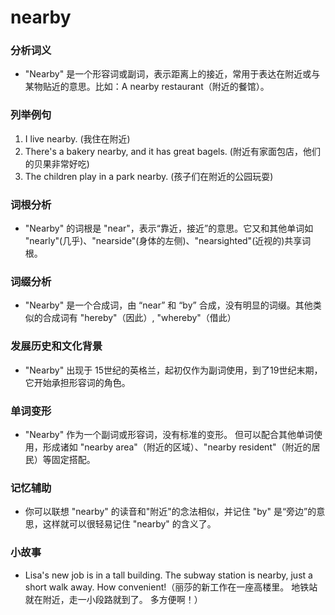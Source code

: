 # nearby

### 分析词义

  

*   "Nearby" 是一个形容词或副词，表示距离上的接近，常用于表达在附近或与某物贴近的意思。比如：A nearby restaurant（附近的餐馆）。

  

### 列举例句

  

1.  I live nearby. (我住在附近)
2.  There's a bakery nearby, and it has great bagels. (附近有家面包店，他们的贝果非常好吃)
3.  The children play in a park nearby. (孩子们在附近的公园玩耍)

  

### 词根分析

  

*   "Nearby" 的词根是 "near"，表示“靠近，接近”的意思。它又和其他单词如 "nearly"(几乎)、"nearside"(身体的左侧)、"nearsighted"(近视的)共享词根。

  

### 词缀分析

  

*   "Nearby" 是一个合成词，由 “near” 和 “by” 合成，没有明显的词缀。其他类似的合成词有 "hereby"（因此）, "whereby"（借此）

  

### 发展历史和文化背景

  

*   "Nearby" 出现于 15世纪的英格兰，起初仅作为副词使用，到了19世纪末期，它开始承担形容词的角色。

  

### 单词变形

  

*   "Nearby" 作为一个副词或形容词，没有标准的变形。 但可以配合其他单词使用，形成诸如 "nearby area"（附近的区域）、"nearby resident"（附近的居民）等固定搭配。

  

### 记忆辅助

  

*   你可以联想 "nearby" 的读音和"附近"的念法相似，并记住 "by" 是“旁边”的意思，这样就可以很轻易记住 "nearby" 的含义了。

  

### 小故事

  

*   Lisa's new job is in a tall building. The subway station is nearby, just a short walk away. How convenient!（丽莎的新工作在一座高楼里。 地铁站就在附近，走一小段路就到了。 多方便啊！）
